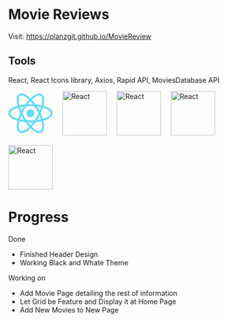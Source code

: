 # Movie Reviews

Visit: https://planzgit.github.io/MovieReview

## Tools

React, React Icons library, Axios, Rapid API, MoviesDatabase API

<div style="display:flex; flex-wrap: wrap; gap: 20px">

<a href="https://reactjs.org/" >
<img src="data:image/svg+xml;base64,PHN2ZyB4bWxucz0iaHR0cDovL3d3dy53My5vcmcvMjAwMC9zdmciIHZpZXdCb3g9Ii0xMS41IC0xMC4yMzE3NCAyMyAyMC40NjM0OCI+CiAgPHRpdGxlPlJlYWN0IExvZ288L3RpdGxlPgogIDxjaXJjbGUgY3g9IjAiIGN5PSIwIiByPSIyLjA1IiBmaWxsPSIjNjFkYWZiIi8+CiAgPGcgc3Ryb2tlPSIjNjFkYWZiIiBzdHJva2Utd2lkdGg9IjEiIGZpbGw9Im5vbmUiPgogICAgPGVsbGlwc2Ugcng9IjExIiByeT0iNC4yIi8+CiAgICA8ZWxsaXBzZSByeD0iMTEiIHJ5PSI0LjIiIHRyYW5zZm9ybT0icm90YXRlKDYwKSIvPgogICAgPGVsbGlwc2Ugcng9IjExIiByeT0iNC4yIiB0cmFuc2Zvcm09InJvdGF0ZSgxMjApIi8+CiAgPC9nPgo8L3N2Zz4K" alt="React" width="90px" height="90px">
</a>

<a href="https://react-icons.github.io/react-icons" >
<img src="https://axios-http.com/assets/logo.svg" alt="React" width="90px" height="90px">
</a>

<a href="https://axios-http.com/" >
<img src="https://camo.githubusercontent.com/48d099290b4cb2d7937bcd96e8497cf1845b54a810a6432c70cf944b60b40c77/68747470733a2f2f7261776769742e636f6d2f676f72616e67616a69632f72656163742d69636f6e732f6d61737465722f72656163742d69636f6e732e737667" alt="React" width="90px" height="90px">
</a>

<a href="https://rapidapi.com/hub" >
<img src="https://rapidapi.com/static-assets/default/dark-logo-78e48dc1-ca3f-4d67-a6f5-74032f439c8b.svg" alt="React" width="90px" height="90px">
</a>

<a href="https://rapidapi.com/user/SAdrian" >
<img src="https://rapidapi.com/cdn/images?url=https://rapidapi-prod-apis.s3.amazonaws.com/1ff7bd50-3297-4296-be2c-8c9623985696.png" alt="React" width="90px" height="90px">
</a> </div>

# Progress

Done

- Finished Header Design
- Working Black and Whate Theme

Working on

- Add Movie Page detailing the rest of information
- Let Grid be Feature and Display it at Home Page
- Add New Movies to New Page
